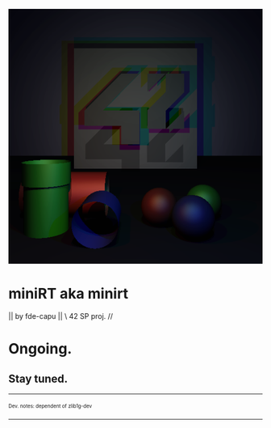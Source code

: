 ![miniRT](art/cover.bmp)

miniRT aka minirt
=================
|| by fde-capu ||
\\ 42 SP proj. //

# Ongoing.
## Stay tuned.

---
<sub><sup>
Dev. notes:
dependent of zlib1g-dev
</sup></sub>
___
